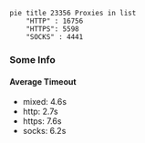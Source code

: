 
```mermaid
pie title 23356 Proxies in list
    "HTTP" : 16756
    "HTTPS": 5598
    "SOCKS" : 4441
```

### Some Info
#### Average Timeout

- mixed: 4.6s
- http: 2.7s
- https: 7.6s
- socks: 6.2s